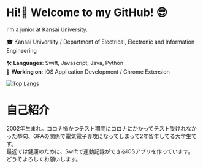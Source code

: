 # Hi!👋 Welcome to my GitHub! 😎

I'm a junior at Kansai University.

🎓 Kansai University / Department of Electrical, Electronic and Information Engineering 

🛠️ **Languages**: Swift, Javascript, Java, Python  
🌱 **Working on**: iOS Application Development / Chrome Extension  

[![Top Langs](https://github-readme-stats.vercel.app/api/top-langs/?username=Keisuke71&layout=compact&theme=vue-dark)](https://github.com/anuraghazra/github-readme-stats)

# 自己紹介

2002年生まれ。コロナ禍かつテスト期間にコロナにかかってテスト受けれなかった挙句、GPAの関係で電気電子専攻になってしまって2年留年してる大学生です。  
最近では健康のために、Swiftで運動記録ができるiOSアプリを作っています。  
どうぞよろしくお願いします。  
